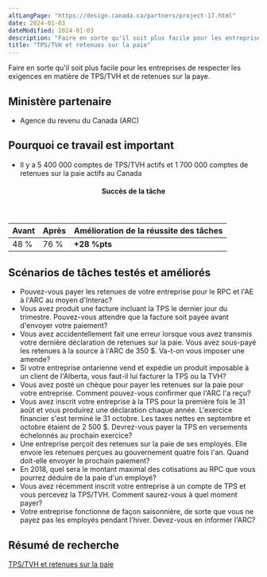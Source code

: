 ```yaml
---
altLangPage: "https://design.canada.ca/partners/project-17.html"
date: 2024-01-03
dateModified: 2024-01-03
description: "Faire en sorte qu'il soit plus facile pour les entreprises de respecter les exigences en matière de TPS/TVH et de retenues sur la paye."
title: "TPS/TVH et retenues sur la paie"
---
```

<p>Faire en sorte qu'il soit plus facile pour les entreprises de respecter les exigences en matière de TPS/TVH et de retenues sur la paye.</p>
<h2>Ministère partenaire</h2>
<ul>
  <li>Agence du revenu du Canada (ARC)</li>
</ul>
<h2>Pourquoi ce travail est important</h2>
<ul>
  <li>Il y a 5&nbsp;400&nbsp;000 comptes de TPS/TVH actifs et 1&nbsp;700&nbsp;000 comptes de retenues sur la paie actifs au Canada</li>
</ul>
<div class="row mrgn-tp-lg mrgn-bttm-lg">
  <div class="col-md-8">
    <div class="panel panel-success">
      <header class="panel-heading">
        <h4 class="panel-title text-center">Succès de la tâche</h4>
      </header>
      <table class="table">
        <thead>
          <tr style="">
            <th scope="col" class="col-md-3">Avant</th>
            <th scope="col" class="col-md-3">Après</th>
            <th scope="col" class="col-md-6">Amélioration de la réussite des tâches</th>
          </tr>
        </thead>
        <tbody>
          <tr>
            <td class="table-smnum">48&nbsp;%</td>
            <td class="table-smnum">76&nbsp;%</td>
            <td class="table-smnum"><span class="text-success"><strong>+28&nbsp;%pts</strong></span></td>
          </tr>
        </tbody>
      </table>
    </div>
  </div>
</div>
<h2>Scénarios de tâches testés et améliorés</h2>
<ul class="lst-spcd">
  <li>Pouvez-vous payer les retenues de votre entreprise pour le RPC et l'AE à l'ARC au moyen d'Interac?</li>
  <li>Vous avez produit une facture incluant la TPS le dernier jour du trimestre. Pouvez-vous attendre que la facture soit payée avant d'envoyer votre paiement?</li>
  <li>Vous avez accidentellement fait une erreur lorsque vous avez transmis votre dernière déclaration de retenues sur la paie. Vous avez sous-payé les retenues à la source à l'ARC de 350 $. Va-t-on vous imposer une amende?</li>
  <li>Si votre entreprise ontarienne vend et expédie un produit imposable à un client de l'Alberta, vous faut-il lui facturer la TPS ou la TVH?</li>
  <li>Vous avez posté un chèque pour payer les retenues sur la paie pour votre entreprise. Comment pouvez-vous confirmer que l'ARC l'a reçu?</li>
  <li>Vous avez inscrit votre entreprise à la TPS pour la première fois le 31 août et vous produirez une déclaration chaque année. L'exercice financier s'est terminé le 31 octobre. Les taxes nettes en septembre et octobre étaient de 2 500 $. Devrez-vous payer la TPS en versements échelonnés au prochain exercice?</li>
  <li>Une entreprise perçoit des retenues sur la paie de ses employés. Elle envoie les retenues perçues au gouvernement quatre fois l'an. Quand doit-elle envoyer le prochain paiement?</li>
  <li>En 2018, quel sera le montant maximal des cotisations au RPC que vous pourrez déduire de la paie d'un employé?</li>
  <li>Vous avez récemment inscrit votre entreprise à un compte de TPS et vous percevez la TPS/TVH. Comment saurez-vous à quel moment payer?</li>
  <li>Votre entreprise fonctionne de façon saisonnière, de sorte que vous ne payez pas les employés pendant l'hiver. Devez-vous en informer l'ARC?</li>
</ul>
<h2>Résumé de recherche</h2>
<p><a href="https://blogue.canada.ca/resumes-recherche/impots-resume-recherche.html">TPS/TVH et retenues sur la paie</a></p>
